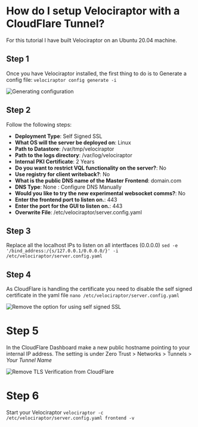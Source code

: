 # How do I setup Velociraptor with a CloudFlare Tunnel?

For this tutorial I have built Velociraptor on an Ubuntu 20.04 machine.

## Step 1
Once you have Velociraptor installed, the first thing to do is to Generate a config file:
`velociraptor config generate -i`

![Generating configuration](screenshot-12-05-2025-at-18-42-06.png)

## Step 2
Follow the following steps:

- **Deployment Type**: Self Signed SSL
- **What OS will the server be deployed on**: Linux
- **Path to Datastore**: /var/tmp/velociraptor
- **Path to the logs directory**: /var/log/velociraptor
- **Internal PKI Certificate**: 2 Years
- **Do you want to restrict VQL functionality on the server?**: No
- **Use registry for client writeback?**: No
- **What is the public DNS name of the Master Frontend**: domain.com
- **DNS Type**: None : Configure DNS Manually
- **Would you like to try the new experimental websocket comms?**: No
- **Enter the frontend port to listen on.**: 443
- **Enter the port for the GUI to listen on.**: 443
- **Overwrite File**: /etc/velociraptor/server.config.yaml

## Step 3

Replace all the localhost IPs to listen on all intertfaces (0.0.0.0)
`sed -e '/bind_address:/{s/127.0.0.1/0.0.0.0/}' -i /etc/velociraptor/server.config.yaml`

## Step 4

As CloudFlare is handling the certificate you need to disable the self signed certificate in the yaml file
`nano /etc/velociraptor/server.config.yaml`

![Remove the option for using self signed SSL](SSL.png)

# Step 5

In the CloudFlare Dashboard make a new public hostname pointing to your internal IP address.
The setting is under Zero Trust > Networks > Tunnels > *Your Tunnel Name*

![Remove TLS Verification from CloudFlare](screenshot-12-05-2025-at-20-15-21.png)

# Step 6

Start your Velociraptor
`velociraptor -c  /etc/velociraptor/server.config.yaml frontend -v`
